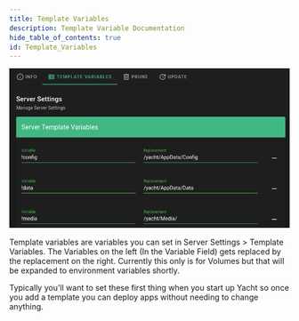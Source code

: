 ```yaml
---
title: Template Variables
description: Template Variable Documentation
hide_table_of_contents: true
id: Template_Variables
---
```


![Template Variables](Yacht-TemplateVariables.png)

Template variables are variables you can set in Server Settings > Template Variables. The Variables on the left (In the Variable Field) gets replaced by the replacement on the right. Currently this only is for Volumes but that will be expanded to environment variables shortly.

Typically you'll want to set these first thing when you start up Yacht so once you add a template you can deploy apps without needing to change anything.